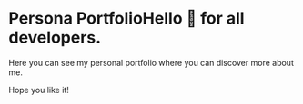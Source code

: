 # Persona PortfolioHello 👋 for all developers. 


Here you can see my personal portfolio where you can discover more about me. 

Hope you like it!
